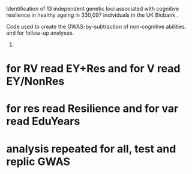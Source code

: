 Identification of 13 independent genetic loci associated with cognitive resilience in healthy ageing in 330,097 individuals in the UK Biobank .

Code used to create the GWAS-by-subtraction of non-cognitive abilities, and for follow-up analyses.

1.
# for RV read EY+Res and for V read EY/NonRes
# for res read Resilience and for var read EduYears
# analysis repeated for all, test and replic GWAS 

